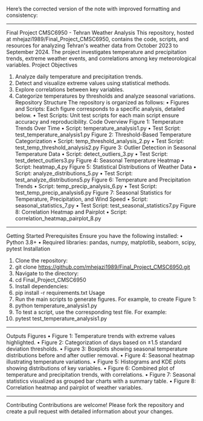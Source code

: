 Here’s the corrected version of the note with improved formatting and consistency:
________________________________________
Final Project CMSC6950 - Tehran Weather Analysis
This repository, hosted at mhejazi1989/Final_Project_CMSC6950, contains the code, scripts, and resources for analyzing Tehran's weather data from October 2023 to September 2024. The project investigates temperature and precipitation trends, extreme weather events, and correlations among key meteorological variables.
Project Objectives
1.	Analyze daily temperature and precipitation trends.
2.	Detect and visualize extreme values using statistical methods.
3.	Explore correlations between key variables.
4.	Categorize temperatures by thresholds and analyze seasonal variations.
Repository Structure
The repository is organized as follows:
•	Figures and Scripts: Each figure corresponds to a specific analysis, detailed below.
•	Test Scripts: Unit test scripts for each main script ensure accuracy and reproducibility.
Code Overview
Figure 1: Temperature Trends Over Time
•	Script: temperature_analysis1.py
•	Test Script: test_temperature_analysis1.py
Figure 2: Threshold-Based Temperature Categorization
•	Script: temp_threshold_analysis_2.py
•	Test Script: test_temp_threshold_analysis2.py
Figure 3: Outlier Detection in Seasonal Temperature Data
•	Script: detect_outliers_3.py
•	Test Script: test_detect_outliers3.py
Figure 4: Seasonal Temperature Heatmap
•	Script: heatmap_4.py
Figure 5: Statistical Distributions of Weather Data
•	Script: analyze_distributions_5.py
•	Test Script: test_analyze_distributions5.py
Figure 6: Temperature and Precipitation Trends
•	Script: temp_precip_analysis_6.py
•	Test Script: test_temp_precip_analysis6.py
Figure 7: Seasonal Statistics for Temperature, Precipitation, and Wind Speed
•	Script: seasonal_statistics_7.py
•	Test Script: test_seasonal_statistics7.py
Figure 8: Correlation Heatmap and Pairplot
•	Script: correlation_heatmap_pairplot_8.py
________________________________________
Getting Started
Prerequisites
Ensure you have the following installed:
•	Python 3.8+
•	Required libraries: pandas, numpy, matplotlib, seaborn, scipy, pytest
Installation
1.	Clone the repository: 
2.	git clone https://github.com/mhejazi1989/Final_Project_CMSC6950.git
3.	Navigate to the directory: 
4.	cd Final_Project_CMSC6950
5.	Install dependencies: 
6.	pip install -r requirements.txt
Usage
1.	Run the main scripts to generate figures. For example, to create Figure 1: 
2.	python temperature_analysis1.py
3.	To test a script, use the corresponding test file. For example: 
4.	pytest test_temperature_analysis1.py
________________________________________
Outputs
Figures
•	Figure 1: Temperature trends with extreme values highlighted.
•	Figure 2: Categorization of days based on ±1.5 standard deviation thresholds.
•	Figure 3: Boxplots showing seasonal temperature distributions before and after outlier removal.
•	Figure 4: Seasonal heatmap illustrating temperature variations.
•	Figure 5: Histograms and KDE plots showing distributions of key variables.
•	Figure 6: Combined plot of temperature and precipitation trends, with correlations.
•	Figure 7: Seasonal statistics visualized as grouped bar charts with a summary table.
•	Figure 8: Correlation heatmap and pairplot of weather variables.
________________________________________
Contributing
Contributions are welcome! Please fork the repository and create a pull request with detailed information about your changes.

